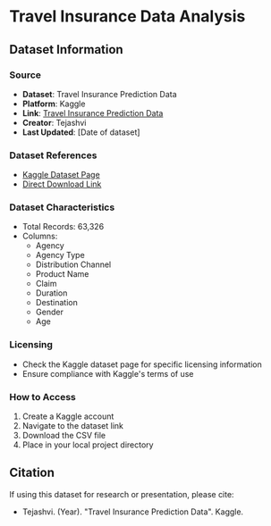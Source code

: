 # Travel Insurance Data Analysis

## Dataset Information

### Source
- **Dataset**: Travel Insurance Prediction Data
- **Platform**: Kaggle
- **Link**: [Travel Insurance Prediction Data](https://www.kaggle.com/datasets/tejashvi14/travel-insurance-prediction-data)
- **Creator**: Tejashvi
- **Last Updated**: [Date of dataset]

### Dataset References
- [Kaggle Dataset Page](https://www.kaggle.com/datasets/tejashvi14/travel-insurance-prediction-data)
- [Direct Download Link](https://www.kaggle.com/datasets/tejashvi14/travel-insurance-prediction-data/download)

### Dataset Characteristics
- Total Records: 63,326
- Columns: 
  - Agency
  - Agency Type
  - Distribution Channel
  - Product Name
  - Claim
  - Duration
  - Destination
  - Gender
  - Age

### Licensing
- Check the Kaggle dataset page for specific licensing information
- Ensure compliance with Kaggle's terms of use

### How to Access
1. Create a Kaggle account
2. Navigate to the dataset link
3. Download the CSV file
4. Place in your local project directory

## Citation
If using this dataset for research or presentation, please cite:
- Tejashvi. (Year). "Travel Insurance Prediction Data". Kaggle.
